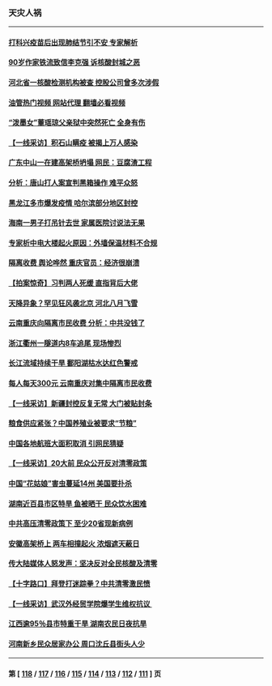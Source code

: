 ### 天灾人祸
---
#### [打科兴疫苗后出现肺结节引不安 专家解析](../../pages/ncid280/n13832328.md?09261245) 
#### [90岁作家铁流致信李克强 诉核酸封城之恶](../../pages/ncid280/n13832290.md?09261245) 
#### [河北省一核酸检测机构被查 控股公司曾多次涉假](../../pages/ncid280/n13832156.md?09261245) 
#### [油管热门视频 网站代理 翻墙必看视频](http://209.222.30.114:81/youtube.html?09261245)
#### [“泼墨女”董瑶琼父亲狱中突然死亡 全身有伤](../../pages/ncid280/n13832115.md?09261245) 
#### [【一线采访】积石山瞒疫 被揭上万人感染](../../pages/ncid280/n13831910.md?09261245) 
#### [广东中山一在建高架桥坍塌 网民：豆腐渣工程](../../pages/ncid280/n13831870.md?09261245) 
#### [分析：唐山打人案宣判黑箱操作 难平众怒](../../pages/ncid280/n13831867.md?09261245) 
#### [黑龙江多市爆发疫情 哈尔滨部分地区封控](../../pages/ncid280/n13831830.md?09261245) 
#### [海南一男子打吊针去世 家属医院讨说法无果](../../pages/ncid280/n13831762.md?09261245) 
#### [专家析中电大楼起火原因：外墙保温材料不合规](../../pages/ncid280/n13831653.md?09261245) 
#### [隔离收费 舆论哗然 重庆官员：经济很崩溃](../../pages/ncid280/n13831434.md?09261245) 
#### [【拍案惊奇】习判两人死缓 直指背后大佬](../../pages/ncid280/n13831371.md?09261245) 
#### [天降异象？罕见狂风袭北京 河北八月飞雪](../../pages/ncid280/n13831314.md?09261245) 
#### [云南重庆向隔离市民收费 分析：中共没钱了](../../pages/ncid280/n13831172.md?09261245) 
#### [浙江衢州一隧道内8车追尾 现场惨烈](../../pages/ncid280/n13831240.md?09261245) 
#### [长江流域持续干旱 鄱阳湖枯水达红色警戒](../../pages/ncid280/n13830936.md?09261245) 
#### [每人每天300元 云南重庆对集中隔离市民收费](../../pages/ncid280/n13830676.md?09261245) 
#### [【一线采访】新疆封控反复无常 大门被贴封条](../../pages/ncid280/n13830349.md?09261245) 
#### [粮食供应紧张？中国养殖业被要求“节粮”](../../pages/ncid280/n13830088.md?09261245) 
#### [中国各地航班大面积取消 引网民猜疑](../../pages/ncid280/n13829873.md?09261245) 
#### [【一线采访】20大前 民众公开反对清零政策](../../pages/ncid280/n13829612.md?09261245) 
#### [中国“花姑娘”害虫蔓延14州 美国要扑杀](../../pages/ncid280/n13829751.md?09261245) 
#### [湖南近百县市区特旱 鱼被晒干 民众饮水困难](../../pages/ncid280/n13829599.md?09261245) 
#### [中共高压清零政策下 至少20省现新病例](../../pages/ncid280/n13829611.md?09261245) 
#### [安徽高架桥上 两车相撞起火 浓烟遮天蔽日](../../pages/ncid280/n13829523.md?09261245) 
#### [传大陆媒体人怒发声：坚决反对全民核酸及清零](../../pages/ncid280/n13829049.md?09261245) 
#### [【十字路口】拜登打迷踪拳？中共清零激民愤](../../pages/ncid280/n13828922.md?09261245) 
#### [【一线采访】武汉外经贸学院爆学生维权抗议 ](../../pages/ncid280/n13828888.md?09261245) 
#### [江西逾95％县市特重干旱 湖南农民日夜抗旱](../../pages/ncid280/n13828722.md?09261245) 
#### [河南新乡民众居家办公 周口沈丘县街头人少](../../pages/ncid280/n13828615.md?09261245) 

---
#### 第 [ [118](./118.md?09261245) / [117](./117.md?09261245) / [116](./116.md?09261245) / [115](./115.md?09261245) / [114](./114.md?09261245) / [113](./113.md?09261245) / [112](./112.md?09261245) / [111](./111.md?09261245) ] 页
